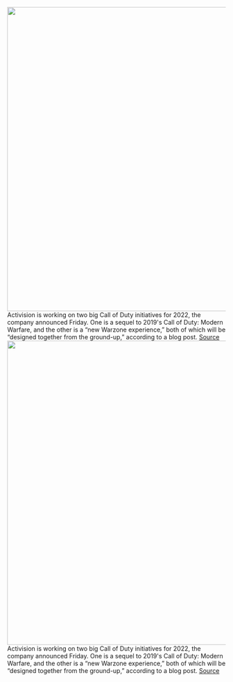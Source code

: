 <img src='https://cdn.vox-cdn.com/thumbor/_pVJlUUvU_5k4o20OXjVYijECJ4=/0x0:1920x1080/1200x800/filters:focal(807x387:1113x693)/cdn.vox-cdn.com/uploads/chorus_image/image/70499083/VGD_WZ_Special_Briefing_TOUT.0.jpeg' width='700px' /><br/>
Activision is working on two big Call of Duty initiatives for 2022, the company announced Friday. One is a sequel to 2019's Call of Duty: Modern Warfare, and the other is a “new Warzone experience,” both of which will be “designed together from the ground-up,” according to a blog post.
<a href='https://www.theverge.com/2022/2/11/22929492/call-of-duty-warzone-sequel-new-experience-infinity-ward'> Source <a/><img src='https://cdn.vox-cdn.com/thumbor/_pVJlUUvU_5k4o20OXjVYijECJ4=/0x0:1920x1080/1200x800/filters:focal(807x387:1113x693)/cdn.vox-cdn.com/uploads/chorus_image/image/70499083/VGD_WZ_Special_Briefing_TOUT.0.jpeg' width='700px' /><br/>
Activision is working on two big Call of Duty initiatives for 2022, the company announced Friday. One is a sequel to 2019's Call of Duty: Modern Warfare, and the other is a “new Warzone experience,” both of which will be “designed together from the ground-up,” according to a blog post.
<a href='https://www.theverge.com/2022/2/11/22929492/call-of-duty-warzone-sequel-new-experience-infinity-ward'> Source <a/>